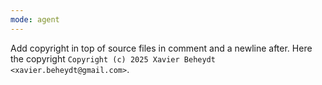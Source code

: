 ```yaml
---
mode: agent
---
```

Add copyright in top of source files in comment and a newline after. Here the copyright `Copyright (c) 2025 Xavier Beheydt <xavier.beheydt@gmail.com>`.